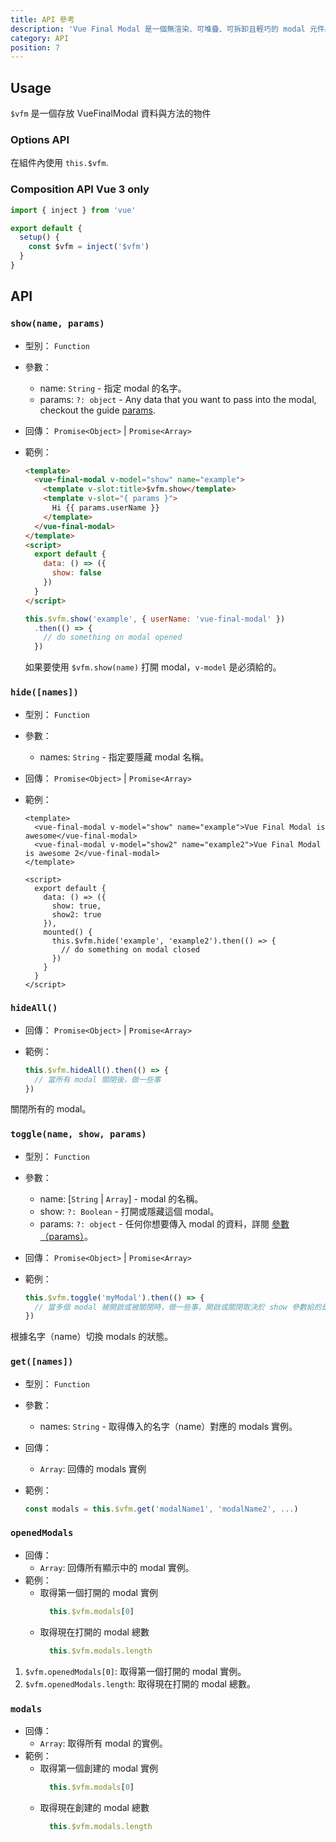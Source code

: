 ```yaml
---
title: API 參考
description: 'Vue Final Modal 是一個無渲染、可堆疊、可拆卸且輕巧的 modal 元件。'
category: API
position: 7
---
```

## Usage

<alert>`$vfm` 是一個存放 VueFinalModal 資料與方法的物件</alert>

### **Options API**

在組件內使用 `this.$vfm`.

### **Composition API** <badge>Vue 3 only</badge>

```js
import { inject } from 'vue'

export default {
  setup() {
    const $vfm = inject('$vfm')
  }
}
```
## API

### `show(name, params)`

- 型別： `Function`
- 參數：
  - name: `String` - 指定 modal 的名字。
  - params: `?: object` - Any data that you want to pass into the modal, checkout the guide [params](/zh-Hant/guide/params).
- 回傳： `Promise<Object>` | `Promise<Array>`
- 範例：

  <v-api-show class="mb-4"></v-api-show>

  <sfc-view>

  ```html
  <template>
    <vue-final-modal v-model="show" name="example">
      <template v-slot:title>$vfm.show</template>
      <template v-slot="{ params }">
        Hi {{ params.userName }}
      </template>
    </vue-final-modal>
  </template>
  <script>
    export default {
      data: () => ({
        show: false
      })
    }
  </script>
  ```

  ```js
  this.$vfm.show('example', { userName: 'vue-final-modal' })
    .then(() => {
      // do something on modal opened
    })
  ```

  </sfc-view>

  <alert>如果要使用 `$vfm.show(name)` 打開 modal，`v-model` 是必須給的。</alert>

### `hide([names])`

- 型別： `Function`
- 參數：
  - names: `String` - 指定要隱藏 modal 名稱。
- 回傳： `Promise<Object>` | `Promise<Array>`
- 範例：

  <sfc-view>

  ```vue
  <template>
    <vue-final-modal v-model="show" name="example">Vue Final Modal is awesome</vue-final-modal>
    <vue-final-modal v-model="show2" name="example2">Vue Final Modal is awesome 2</vue-final-modal>
  </template>
  ```

  ```vue
  <script>
    export default {
      data: () => ({
        show: true,
        show2: true
      }),
      mounted() {
        this.$vfm.hide('example', 'example2').then(() => {
          // do something on modal closed
        })
      }
    }
  </script>
  ```

  </sfc-view>

### `hideAll()`

- 回傳： `Promise<Object>` | `Promise<Array>`
- 範例：

  ```js
  this.$vfm.hideAll().then(() => {
    // 當所有 modal 關閉後，做一些事
  })
  ```

關閉所有的 modal。

### `toggle(name, show, params)`

- 型別： `Function`
- 參數：
  - name: [`String` | `Array`] - modal 的名稱。
  - show: `?: Boolean` - 打開或隱藏這個 modal。
  - params: `?: object` - 任何你想要傳入 modal 的資料，詳閱 [參數（params）](/zh-Hant/guide/params)。
- 回傳： `Promise<Object>` | `Promise<Array>`
- 範例：

  ```js
  this.$vfm.toggle('myModal').then(() => {
    // 當多個 modal 被開啟或被關閉時，做一些事，開啟或關閉取決於 show 參數給的是 true 或 false
  })
  ```

根據名字（name）切換 modals 的狀態。

### `get([names])`

- 型別： `Function`
- 參數：
  - names: `String` - 取得傳入的名字（name）對應的 modals 實例。
- 回傳：
  - `Array`: 回傳的 modals 實例
- 範例：

  ```js
  const modals = this.$vfm.get('modalName1', 'modalName2', ...)
  ```

### `openedModals`

- 回傳：
  - `Array`: 回傳所有顯示中的 modal 實例。
- 範例：
  - 取得第一個打開的 modal 實例
    ```js
      this.$vfm.modals[0]
    ```
  - 取得現在打開的 modal 總數
    ```js
      this.$vfm.modals.length
    ```

1. `$vfm.openedModals[0]`: 取得第一個打開的 modal 實例。
2. `$vfm.openedModals.length`: 取得現在打開的 modal 總數。

### `modals`

- 回傳：
  - `Array`: 取得所有 modal 的實例。
- 範例：
  - 取得第一個創建的 modal 實例
    ```js
      this.$vfm.modals[0]
    ```
  - 取得現在創建的 modal 總數
    ```js
      this.$vfm.modals.length
    ```
